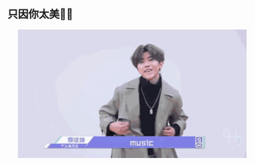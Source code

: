 ## 只因你太美🐔🏀
<p align="center">
    <img src="https://github.com/Liulw123/ji-ni-tai-mei/blob/main/public/kun.gif" height="260px">
</p>
 
